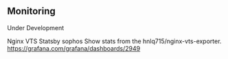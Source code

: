 ## Monitoring

Under Development

Nginx VTS Statsby sophos
Show stats from the hnlq715/nginx-vts-exporter.
https://grafana.com/grafana/dashboards/2949
